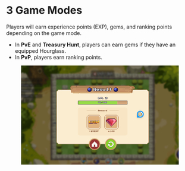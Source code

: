 # 3 Game Modes

Players will earn experience points (EXP), gems, and ranking points depending on the game mode.

* In **PvE** and **Treasury Hunt**, players can earn gems if they have an equipped Hourglass.
* In **PvP**, players earn ranking points.

<figure><img src="../.gitbook/assets/image (11).png" alt=""><figcaption></figcaption></figure>
